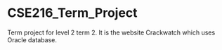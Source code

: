 # CSE216_Term_Project
Term project for level 2 term 2. It is the website Crackwatch which uses Oracle database.
